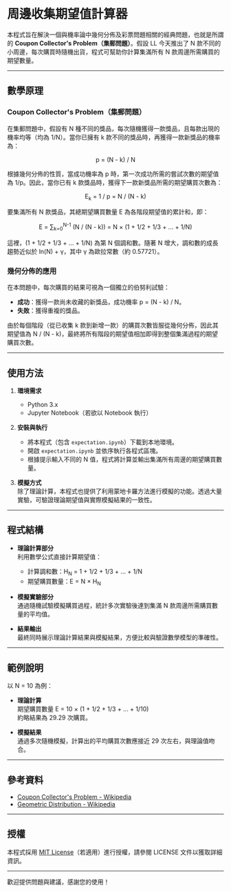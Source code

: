 # 周邊收集期望值計算器

本程式旨在解決一個與機率論中幾何分佈及彩票問題相關的經典問題，也就是所謂的 **Coupon Collector's Problem（集郵問題）**。假設 LL 今天推出了 N 款不同的小周邊，每次購買時隨機出貨，程式可幫助你計算集滿所有 N 款周邊所需購買的期望數量。

---

## 數學原理

### Coupon Collector's Problem（集郵問題）

在集郵問題中，假設有 N 種不同的獎品，每次隨機獲得一款獎品，且每款出現的機率均等（均為 1/N）。當你已擁有 k 款不同的獎品時，再獲得一款新獎品的機率為：

<p align="center">
  p = (N - k) / N
</p>

根據幾何分佈的性質，當成功機率為 p 時，第一次成功所需的嘗試次數的期望值為 1/p。因此，當你已有 k 款獎品時，獲得下一款新獎品所需的期望購買次數為：

<p align="center">
  E<sub>k</sub> = 1 / p = N / (N - k)
</p>

要集滿所有 N 款獎品，其總期望購買數量 E 為各階段期望值的累計和，即：

<p align="center">
  E = ∑<sub>k=0</sub><sup>N-1</sup> (N / (N - k)) = N × (1 + 1/2 + 1/3 + ... + 1/N)
</p>

這裡，(1 + 1/2 + 1/3 + ... + 1/N) 為第 N 個調和數。隨著 N 增大，調和數的成長趨勢近似於 ln(N) + γ，其中 γ 為歐拉常數（約 0.57721）。

### 幾何分佈的應用

在本問題中，每次購買的結果可視為一個獨立的伯努利試驗：
- **成功**：獲得一款尚未收藏的新獎品，成功機率 p = (N - k) / N。
- **失敗**：獲得重複的獎品。

由於每個階段（從已收集 k 款到新增一款）的購買次數皆服從幾何分佈，因此其期望值為 N / (N - k)，最終將所有階段的期望值相加即得到整個集滿過程的期望購買次數。

---

## 使用方法

1. **環境需求**  
   - Python 3.x  
   - Jupyter Notebook（若欲以 Notebook 執行）

2. **安裝與執行**  
   - 將本程式（包含 `expectation.ipynb`）下載到本地環境。  
   - 開啟 `expectation.ipynb` 並依序執行各程式區塊。  
   - 根據提示輸入不同的 N 值，程式將計算並輸出集滿所有周邊的期望購買數量。

3. **模擬方式**  
   除了理論計算，本程式也提供了利用蒙地卡羅方法進行模擬的功能。透過大量實驗，可驗證理論期望值與實際模擬結果的一致性。

---

## 程式結構

- **理論計算部分**  
  利用數學公式直接計算期望值：
  - 計算調和數：H<sub>N</sub> = 1 + 1/2 + 1/3 + ... + 1/N  
  - 期望購買數量：E = N × H<sub>N</sub>

- **模擬實驗部分**  
  通過隨機試驗模擬購買過程，統計多次實驗後達到集滿 N 款周邊所需購買數量的平均值。

- **結果輸出**  
  最終同時展示理論計算結果與模擬結果，方便比較與驗證數學模型的準確性。

---

## 範例說明

以 N = 10 為例：
- **理論計算**  
  期望購買數量 E = 10 × (1 + 1/2 + 1/3 + ... + 1/10)  
  約略結果為 29.29 次購買。

- **模擬結果**  
  通過多次隨機模擬，計算出的平均購買次數應接近 29 次左右，與理論值吻合。

---

## 參考資料

- [Coupon Collector's Problem - Wikipedia](https://en.wikipedia.org/wiki/Coupon_collector%27s_problem)
- [Geometric Distribution - Wikipedia](https://en.wikipedia.org/wiki/Geometric_distribution)

---

## 授權

本程式採用 [MIT License](LICENSE)（若適用）進行授權，請參閱 LICENSE 文件以獲取詳細資訊。

---

歡迎提供問題與建議，感謝您的使用！
